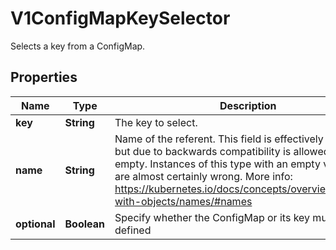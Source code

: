 

# V1ConfigMapKeySelector

Selects a key from a ConfigMap.
## Properties

Name | Type | Description | Notes
------------ | ------------- | ------------- | -------------
**key** | **String** | The key to select. | 
**name** | **String** | Name of the referent. This field is effectively required, but due to backwards compatibility is allowed to be empty. Instances of this type with an empty value here are almost certainly wrong. More info: https://kubernetes.io/docs/concepts/overview/working-with-objects/names/#names |  [optional]
**optional** | **Boolean** | Specify whether the ConfigMap or its key must be defined |  [optional]



